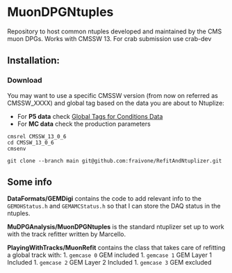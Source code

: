 # MuonDPGNtuples

Repository to host common ntuples developed and maintained by the CMS muon DPGs.
Works with CMSSW 13. For crab submission use crab-dev

## Installation:
### Download 
You may want to use a specific CMSSW  version (from now on referred as CMSSW_XXXX) and global tag based on the data you are about to Ntuplize:
- For **P5 data** check  [Global Tags for Conditions Data ](https://twiki.cern.ch/twiki/bin/view/CMSPublic/SWGuideFrontierConditions)
- For **MC data** check the production parameters

```
cmsrel CMSSW_13_0_6
cd CMSSW_13_0_6
cmsenv

git clone --branch main git@github.com:fraivone/RefitAndNtuplizer.git
```

## Some info
**DataFormats/GEMDigi** contains the code to add relevant info to the `GEMOHStatus.h` and `GEMAMCStatus.h` so that I can store the DAQ status in the ntuples.

**MuDPGAnalysis/MuonDPGNtuples** is the standard ntuplizer set up to work with the track refitter written by Marcello.

**PlayingWithTracks/MuonRefit** contains the class that takes care of refitting a global track with:
    1. `gemcase 0` GEM included
    1. `gemcase 1` GEM Layer 1 Included
    1. `gemcase 2` GEM Layer 2 Included 
    1. `gemcase 3` GEM excluded